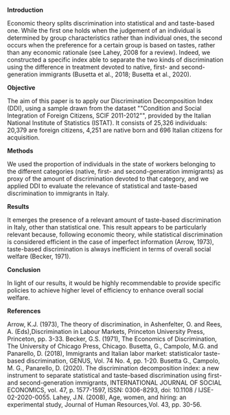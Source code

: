 **Introduction**

Economic theory splits discrimination into statistical and and taste-based one. While the first one holds when the judgement of an individual is determined by group characteristics rather than individual ones, the second occurs when the preference for a certain group is based on tastes, rather than any economic rationale (see Lahey, 2008 for a review). Indeed, we constructed a specific index able to separate the two kinds of discrimination using the difference in treatment devoted to native, first- and second- generation immigrants (Busetta et al., 2018; Busetta et al., 2020).

**Objective**

The aim of this paper is to apply our Discrimination Decomposition Index (DDI), using a sample drawn from the dataset ""Condition and Social Integration of Foreign Citizens, SCIF 2011-2012"", provided by the Italian National Institute of Statistics (ISTAT). It consists of 25,326 individuals: 20,379 are foreign citizens, 4,251 are native born and 696 Italian citizens for acquisition.

**Methods**

We used the proportion of individuals in the state of workers belonging to the different categories (native, first- and second-generation immigrants) as proxy of the amount of discrimination devoted to that category, and we applied DDI to evaluate the relevance of statistical and taste-based discrimination to immigrants in Italy.

**Results**

It emerges the presence of a relevant amount of taste-based discrimination in Italy, other than statistical one. This result appears to be particularly relevant because, following economic theory, while statistical discrimination is considered efficient in the case of imperfect information (Arrow, 1973), taste-based discrimination is always inefficient in terms of overall social welfare (Becker, 1971). 

**Conclusion**

In light of our results, it would be highly recommendable to provide specific policies to achieve higher level of efficiency to enhance overall social welfare.

**References**

Arrow, K.J. (1973), The theory of discrimination, in Ashenfelter, O. and Rees, A. (Eds),Discrimination in Labour Markets, Princeton University Press, Princeton, pp. 3-33. 
Becker, G.S. (1971), The Economics of Discrimination, The University of Chicago Press, Chicago.
Busetta, G., Campolo, M.G. and Panarello, D. (2018), Immigrants and Italian labor market: statisticalor taste-based discrimination, GENUS, Vol. 74 No. 4, pp. 1-20.
Busetta G., Campolo, M. G., Panarello, D. (2020). The discrimination decomposition index: a new instrument to separate statistical and taste-based discrimination using first- and second-generation immigrants, INTERNATIONAL JOURNAL OF SOCIAL ECONOMICS, vol. 47, p. 1577-1597, ISSN: 0306-8293, doi: 10.1108 / IJSE-02-2020-0055.
Lahey, J.N. (2008), Age, women, and hiring: an experimental study, Journal of Human Resources,Vol. 43, pp. 30-56.
